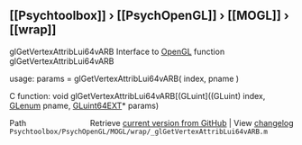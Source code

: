## [[Psychtoolbox]] &#8250; [[PsychOpenGL]] &#8250; [[MOGL]] &#8250; [[wrap]]

glGetVertexAttribLui64vARB  Interface to [OpenGL](OpenGL) function glGetVertexAttribLui64vARB  
  
usage:  params = glGetVertexAttribLui64vARB( index, pname )  
  
C function:  void glGetVertexAttribLui64vARB[(GLuint]((GLuint) index, [GLenum](GLenum) pname, [GLuint64EXT](GLuint64EXT)\* params)  




<div class="code_header" style="text-align:right;">
  <span style="float:left;">Path&nbsp;&nbsp;</span> <span class="counter">Retrieve <a href=
  "https://raw.github.com/Psychtoolbox-3/Psychtoolbox-3/beta/Psychtoolbox/PsychOpenGL/MOGL/wrap/_glGetVertexAttribLui64vARB.m">current version from GitHub</a> | View <a href=
  "https://github.com/Psychtoolbox-3/Psychtoolbox-3/commits/beta/Psychtoolbox/PsychOpenGL/MOGL/wrap/_glGetVertexAttribLui64vARB.m">changelog</a></span>
</div>
<div class="code">
  <code>Psychtoolbox/PsychOpenGL/MOGL/wrap/_glGetVertexAttribLui64vARB.m</code>
</div>

